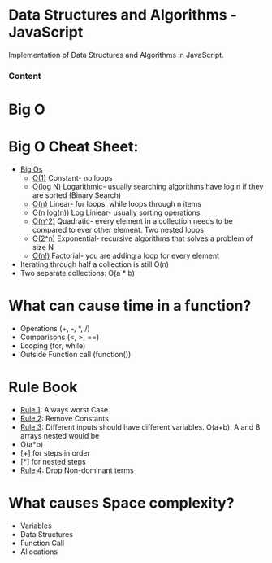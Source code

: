 # Data Structures and Algorithms - JavaScript

Implementation of Data Structures and Algorithms in JavaScript.
### Content
# Big O
# Big O Cheat Sheet:
- [Big Os](#)
    - [O(1)](#) Constant- no loops
    - [O(log N)](#) Logarithmic- usually searching algorithms have log n if they are sorted (Binary Search)
    - [O(n)](#) Linear- for loops, while loops through n items
    - [O(n log(n))](#) Log Liniear- usually sorting operations
    - [O(n^2)](#) Quadratic- every element in a collection needs to be compared to ever other element. Two nested loops
    - [O(2^n)](#) Exponential- recursive algorithms that solves a problem of size N
    - [O(n!)](#) Factorial- you are adding a loop for every element
- Iterating through half a collection is still O(n)
- Two separate collections: O(a * b)

# What can cause time in a function?
 - Operations (+, -, *, /)
 - Comparisons (<, >, ==)
 - Looping (for, while)
 - Outside Function call (function())

# Rule Book

 - [Rule 1](#): Always worst Case
 - [Rule 2](#): Remove Constants
 - [Rule 3](#): Different inputs should have different variables. O(a+b). A and B arrays nested would be
 - O(a*b)
 - [+] for steps in order
 - [*] for nested steps
 - [Rule 4](#): Drop Non-dominant terms

# What causes Space complexity?
 - Variables
 - Data Structures
 - Function Call
 - Allocations